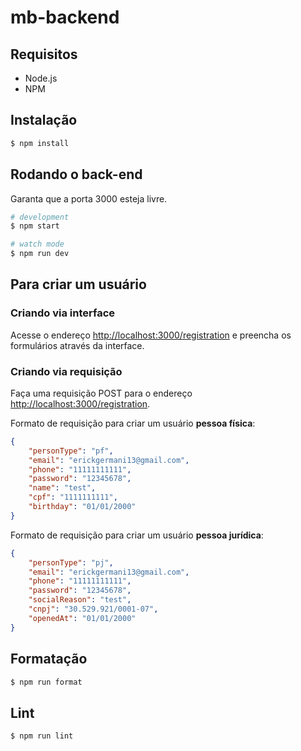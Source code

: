 # mb-backend

## Requisitos

- Node.js
- NPM

## Instalação

```bash
$ npm install
```

## Rodando o back-end

Garanta que a porta 3000 esteja livre.

```bash
# development
$ npm start

# watch mode
$ npm run dev
```

## Para criar um usuário

### Criando via interface

Acesse o endereço [http://localhost:3000/registration](http://localhost:3000/registration) e preencha os formulários através da interface.

### Criando via requisição

Faça uma requisição POST para o endereço [http://localhost:3000/registration](http://localhost:3000/registration).

Formato de requisição para criar um usuário **pessoa física**:

```json
{
	"personType": "pf",
	"email": "erickgermani13@gmail.com",
	"phone": "11111111111",
	"password": "12345678",
	"name": "test",
	"cpf": "1111111111",
	"birthday": "01/01/2000"
}
```

Formato de requisição para criar um usuário **pessoa jurídica**:

```json
{
	"personType": "pj",
	"email": "erickgermani13@gmail.com",
	"phone": "11111111111",
	"password": "12345678",
	"socialReason": "test",
	"cnpj": "30.529.921/0001-07",
	"openedAt": "01/01/2000"
}
```

## Formatação

```bash
$ npm run format
```

## Lint

```bash
$ npm run lint
```
